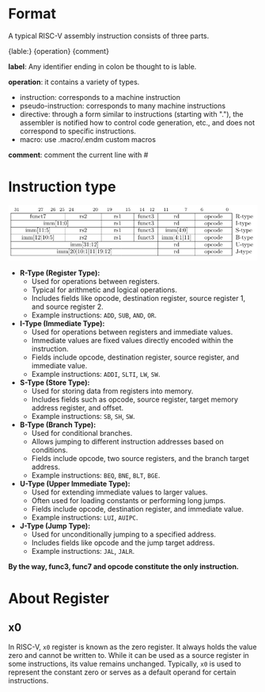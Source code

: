 # Format

A typical RISC-V assembly instruction consists of three parts.

{lable:} {operation} {comment}

**label**: Any identifier ending in colon be thought to is lable.

**operation**: it contains a variety of types. 

- instruction: corresponds to a machine instruction
- pseudo-instruction: corresponds to many machine instructions
- directive:  through a form similar to instructions (starting with "."), the assembler is notified how to control code generation, etc., and does not correspond to specific instructions.
- macro: use .macro/.endm custom macros

**comment**: comment the current line with #

# Instruction type

![image-20240406113011652](./instruction-type.png)

- **R-Type (Register Type):**
  - Used for operations between registers.
  - Typical for arithmetic and logical operations.
  - Includes fields like opcode, destination register, source register 1, and source register 2.
  - Example instructions: `ADD`, `SUB`, `AND`, `OR`.
- **I-Type (Immediate Type):**
  - Used for operations between registers and immediate values.
  - Immediate values are fixed values directly encoded within the instruction.
  - Fields include opcode, destination register, source register, and immediate value.
  - Example instructions: `ADDI`, `SLTI`, `LW`, `SW`.
- **S-Type (Store Type):**
  - Used for storing data from registers into memory.
  - Includes fields such as opcode, source register, target memory address register, and offset.
  - Example instructions: `SB`, `SH`, `SW`.
- **B-Type (Branch Type):**
  - Used for conditional branches.
  - Allows jumping to different instruction addresses based on conditions.
  - Fields include opcode, two source registers, and the branch target address.
  - Example instructions: `BEQ`, `BNE`, `BLT`, `BGE`.
- **U-Type (Upper Immediate Type):**
  - Used for extending immediate values to larger values.
  - Often used for loading constants or performing long jumps.
  - Fields include opcode, destination register, and immediate value.
  - Example instructions: `LUI`, `AUIPC`.
- **J-Type (Jump Type):**
  - Used for unconditionally jumping to a specified address.
  - Includes fields like opcode and the jump target address.
  - Example instructions: `JAL`, `JALR`.

**By the way, func3, func7 and opcode constitute the only instruction.**

# About Register

## 	x0

In RISC-V, `x0` register is known as the zero register. It always holds the value zero and cannot be written to. While it can be used as a source register in some instructions, its value remains unchanged. Typically, `x0` is used to represent the constant zero or serves as a default operand for certain instructions.